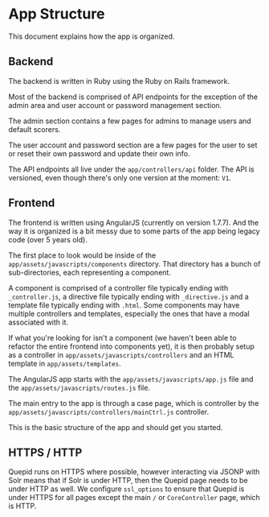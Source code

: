 # App Structure

This document explains how the app is organized.

## Backend

The backend is written in Ruby using the Ruby on Rails framework.

Most of the backend is comprised of API endpoints for the exception of the admin area and user account or password management section.

The admin section contains a few pages for admins to manage users and default scorers.

The user account and password section are a few pages for the user to set or reset their own password and update their own info.

The API endpoints all live under the `app/controllers/api` folder. The API is versioned, even though there's only one version at the moment: `V1`.

## Frontend

The frontend is written using AngularJS (currently on version 1.7.7). And the  way it is organized is a bit messy due to some parts of the app being legacy code (over 5 years old).

The first place to look would be inside of the `app/assets/javascripts/components` directory. That directory has a bunch of sub-directories, each representing a component.

A component is comprised of a controller file typically ending with `_controller.js`, a directive file typically ending with `_directive.js` and a template file typically ending with `.html`. Some components may have multiple controllers and templates, especially the ones that have a modal associated with it.

If what you're looking for isn't a component (we haven't been able to refactor the entire frontend into components yet), it is then probably setup as a controller in `app/assets/javascripts/controllers` and an HTML template in `app/assets/templates`.

The AngularJS app starts with the `app/assets/javascripts/app.js` file and the `app/assets/javascripts/routes.js` file.

The main entry to the app is through a case page, which is controller by the `app/assets/javascripts/controllers/mainCtrl.js` controller.

This is the basic structure of the app and should get you started.

## HTTPS / HTTP

Quepid runs on HTTPS where possible, however interacting via JSONP with Solr means that if Solr is under HTTP, then the Quepid page needs to be under HTTP as well.   We configure `ssl_options` to ensure that Quepid is under HTTPS for all pages except the main `/` or `CoreController` page, which is HTTP.
